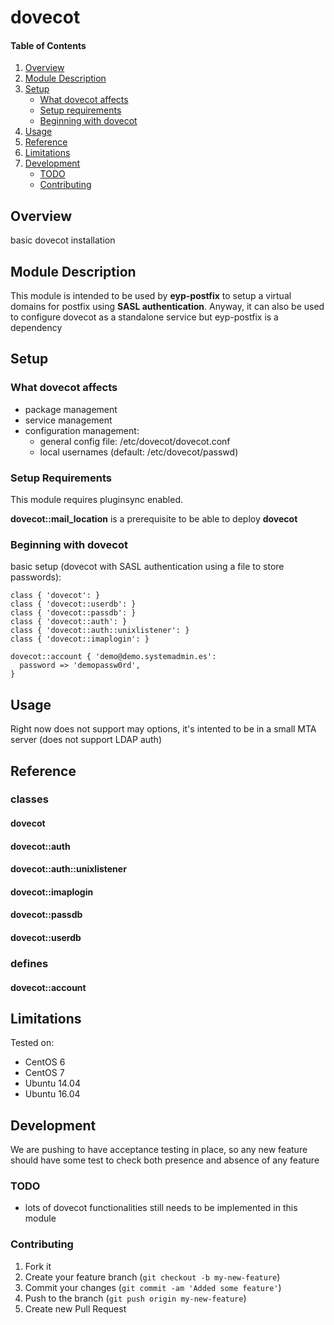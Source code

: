 # dovecot

#### Table of Contents

1. [Overview](#overview)
2. [Module Description](#module-description)
3. [Setup](#setup)
    * [What dovecot affects](#what-dovecot-affects)
    * [Setup requirements](#setup-requirements)
    * [Beginning with dovecot](#beginning-with-dovecot)
4. [Usage](#usage)
5. [Reference](#reference)
5. [Limitations](#limitations)
6. [Development](#development)
    * [TODO](#todo)
    * [Contributing](#contributing)

## Overview

basic dovecot installation

## Module Description

This module is intended to be used by **eyp-postfix** to setup a virtual domains for postfix using **SASL authentication**. Anyway, it can also be used to configure dovecot as a standalone service but eyp-postfix is a dependency

## Setup

### What dovecot affects

* package management
* service management
* configuration management:
  * general config file: /etc/dovecot/dovecot.conf
  * local usernames (default: /etc/dovecot/passwd)

### Setup Requirements

This module requires pluginsync enabled.

**dovecot::mail_location** is a prerequisite to be able to deploy **dovecot**

### Beginning with dovecot

basic setup (dovecot with SASL authentication using a file to store passwords):

```
class { 'dovecot': }
class { 'dovecot::userdb': }
class { 'dovecot::passdb': }
class { 'dovecot::auth': }
class { 'dovecot::auth::unixlistener': }
class { 'dovecot::imaplogin': }

dovecot::account { 'demo@demo.systemadmin.es':
  password => 'demopassw0rd',
}
```

## Usage

Right now does not support may options, it's intented to be in a small MTA server (does not support LDAP auth)

## Reference

### classes

#### dovecot

#### dovecot::auth

#### dovecot::auth::unixlistener

#### dovecot::imaplogin

#### dovecot::passdb

#### dovecot::userdb

### defines

#### dovecot::account

## Limitations

Tested on:
* CentOS 6
* CentOS 7
* Ubuntu 14.04
* Ubuntu 16.04

## Development

We are pushing to have acceptance testing in place, so any new feature should
have some test to check both presence and absence of any feature

### TODO

* lots of dovecot functionalities still needs to be implemented in this module

### Contributing

1. Fork it
2. Create your feature branch (`git checkout -b my-new-feature`)
3. Commit your changes (`git commit -am 'Added some feature'`)
4. Push to the branch (`git push origin my-new-feature`)
5. Create new Pull Request
